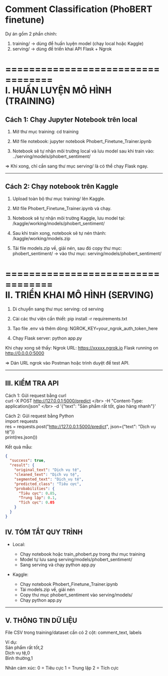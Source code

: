 # Comment Classification (PhoBERT finetune)

Dự án gồm 2 phần chính:

1. training/ → dùng để huấn luyện model (chạy local hoặc Kaggle)
2. serving/ → dùng để triển khai API Flask + Ngrok

==================================</br>
I. HUẤN LUYỆN MÔ HÌNH (TRAINING)
==================================

## Cách 1: Chạy Jupyter Notebook trên local

1. Mở thư mục training:
   cd training

2. Mở file notebook:
   jupyter notebook Phobert_Finetune_Trainer.ipynb

3. Notebook sẽ tự nhận môi trường local và lưu model sau khi train vào:
   ../serving/models/phobert_sentiment/

=> Khi xong, chỉ cần sang thư mục serving/ là có thể chạy Flask ngay.

---

## Cách 2: Chạy notebook trên Kaggle

1. Upload toàn bộ thư mục training/ lên Kaggle.

2. Mở file Phobert_Finetune_Trainer.ipynb và chạy.

3. Notebook sẽ tự nhận môi trường Kaggle, lưu model tại:
   /kaggle/working/models/phobert_sentiment/

4. Sau khi train xong, notebook sẽ tự nén thành:
   /kaggle/working/models.zip

5. Tải file models.zip về, giải nén, sau đó copy thư mục:
   phobert_sentiment/
   → vào thư mục: serving/models/phobert_sentiment/

==================================</br>
II. TRIỂN KHAI MÔ HÌNH (SERVING)
==================================

1. Di chuyển sang thư mục serving:
   cd serving

2. Cài các thư viện cần thiết:
   pip install -r requirements.txt

3. Tạo file .env và thêm dòng:
   NGROK_KEY=your_ngrok_auth_token_here

4. Chạy Flask server:
   python app.py

Khi chạy xong sẽ thấy:
Ngrok URL: https://xxxxx.ngrok.io
Flask running on http://0.0.0.0:5000

=> Dán URL ngrok vào Postman hoặc trình duyệt để test API.

---

## III. KIỂM TRA API

Cách 1: Gửi request bằng curl</br>
curl -X POST http://127.0.0.1:5000/predict \</br>
-H "Content-Type: application/json" \</br>
-d '{"text": "Sản phẩm rất tốt, giao hàng nhanh"}'</br>

Cách 2: Gửi request bằng Python</br>
import requests</br>
res = requests.post("http://127.0.0.1:5000/predict", json={"text": "Dịch vụ tệ"})</br>
print(res.json())</br>

Kết quả mẫu:</br>

```json
{
  "success": true,
  "result": {
    "original_text": "Dịch vụ tệ",
    "cleaned_text": "Dịch vụ tệ",
    "segmented_text": "Dịch_vụ tệ",
    "predicted_class": "Tiêu cực",
    "probabilities": {
      "Tiêu cực": 0.85,
      "Trung lập": 0.1,
      "Tích cực": 0.05
    }
  }
}
```

## IV. TÓM TẮT QUY TRÌNH

- Local:

  - Chạy notebook hoặc train_phobert.py trong thư mục training
  - Model tự lưu sang serving/models/phobert_sentiment/
  - Sang serving và chạy python app.py

- Kaggle:
  - Chạy notebook Phobert_Finetune_Trainer.ipynb
  - Tải models.zip về, giải nén
  - Copy thư mục phobert_sentiment vào serving/models/
  - Chạy python app.py

---

## V. THÔNG TIN DỮ LIỆU

File CSV trong training/dataset cần có 2 cột:
comment_text, labels

Ví dụ:</br>
Sản phẩm rất tốt,2</br>
Dịch vụ tệ,0</br>
Bình thường,1</br>

Nhãn cảm xúc:
0 = Tiêu cực
1 = Trung lập
2 = Tích cực

